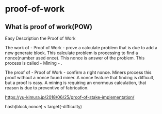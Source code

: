 # proof-of-work

## What is proof of work(POW)

Easy Description the Proof of Work

The work of - Proof of Work - prove a calculate problem that is due to add a new generate block. This calculate problem is processing to find a nonce(number used once). This nonce is answer of the problem. This process is called - Mining - .

The proof of - Proof of Work - confirm a right nonce. Miners process this proof without a nonce found miner. A nonce feature that finding is difficult, but a proof is easy. A mining is requiring an enormous calculation, that reason is due to preventive of fabrication.

https://yu-kimura.jp/2018/06/25/proof-of-stake-implementation/

hash(block,nonce) < target(-difficulty)


